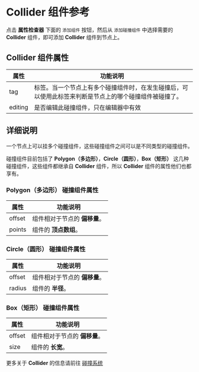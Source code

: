 # Collider 组件参考

点击 **属性检查器** 下面的 `添加组件` 按钮，然后从 `添加碰撞组件` 中选择需要的 **Collider** 组件，即可添加 **Collider** 组件到节点上。


## Collider 组件属性

| 属性 |   功能说明
| -------------- | ----------- |
| tag | 标签。当一个节点上有多个碰撞组件时，在发生碰撞后，可以使用此标签来判断是节点上的哪个碰撞组件被碰撞了。
| editing | 是否编辑此碰撞组件，只在编辑器中有效

## 详细说明

一个节点上可以挂多个碰撞组件，这些碰撞组件之间可以是不同类型的碰撞组件。

碰撞组件目前包括了 **Polygon（多边形）**，**Circle（圆形）**，**Box（矩形）** 这几种碰撞组件，这些组件都继承自 **Collider** 组件，所以 **Collider** 组件的属性他们也都享有。

### Polygon（多边形） 碰撞组件属性

| 属性 |   功能说明
| -------------- | ----------- |
| offset | 组件相对于节点的 **偏移量**。
| points | 组件的 **顶点数组**。

### Circle（圆形） 碰撞组件属性

| 属性 |   功能说明
| -------------- | ----------- |
| offset | 组件相对于节点的 **偏移量**。
| radius | 组件的 **半径**。

### Box（矩形） 碰撞组件属性

| 属性 |   功能说明
| -------------- | ----------- |
| offset | 组件相对于节点的 **偏移量**。
| size | 组件的 **长宽**。


更多关于 **Collider** 的信息请前往 [碰撞系统](../physics/collision/index.md)
